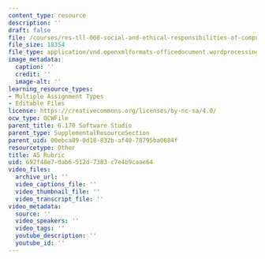 ```yaml
---
content_type: resource
description: ''
draft: false
file: /courses/res-tll-008-social-and-ethical-responsibilities-of-computing-serc/692f48e7dab6512d7383c7e4b9caae64_MITRESTLL-008F21-6170hw5rubric.docx
file_size: 18354
file_type: application/vnd.openxmlformats-officedocument.wordprocessingml.document
image_metadata:
  caption: ''
  credit: ''
  image-alt: ''
learning_resource_types:
- Multiple Assignment Types
- Editable Files
license: https://creativecommons.org/licenses/by-nc-sa/4.0/
ocw_type: OCWFile
parent_title: 6.170 Software Studio
parent_type: SupplementalResourceSection
parent_uid: 00ebca89-0d18-832b-af40-78795ba0684f
resourcetype: Other
title: A5 Rubric
uid: 692f48e7-dab6-512d-7383-c7e4b9caae64
video_files:
  archive_url: ''
  video_captions_file: ''
  video_thumbnail_file: ''
  video_transcript_file: ''
video_metadata:
  source: ''
  video_speakers: ''
  video_tags: ''
  youtube_description: ''
  youtube_id: ''
---
```

